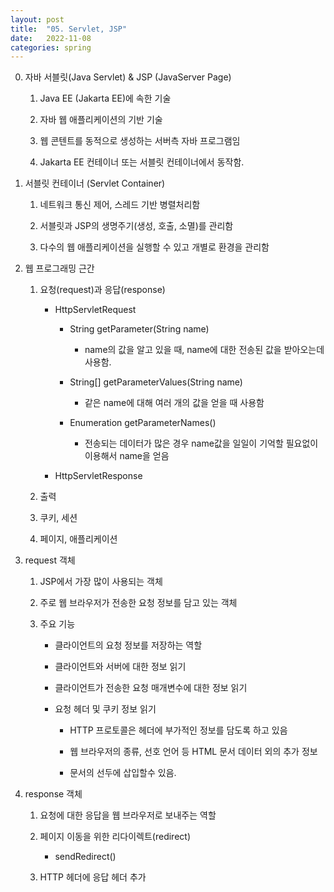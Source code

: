 ```yaml
---
layout: post
title:  "05. Servlet, JSP"
date:   2022-11-08
categories: spring
---
```

0. 자바 서블릿(Java Servlet) & JSP (JavaServer Page) 

    1) Java EE (Jakarta EE)에 속한 기술

    2) 자바 웹 애플리케이션의 기반 기술

    3) 웹 콘텐트를 동적으로 생성하는 서버측 자바 프로그램임

    4) Jakarta EE 컨테이너 또는 서블릿 컨테이너에서 동작함.

1. 서블릿 컨테이너 (Servlet Container) 

    1) 네트워크 통신 제어, 스레드 기반 병렬처리함 

    2) 서블릿과 JSP의 생명주기(생성, 호출, 소멸)를 관리함

    3) 다수의 웹 애플리케이션을 실행할 수 있고 개별로 환경을 관리함 

2. 웹 프로그래밍 근간

    1) 요청(request)과 응답(response)

        - HttpServletRequest

            - String getParameter(String name)

                - name의 값을 알고 있을 때, name에 대한 전송된 값을 받아오는데 사용함.

            - String[] getParameterValues(String name)

                - 같은 name에 대해 여러 개의 값을 얻을 때 사용함

            - Enumeration getParameterNames()

                - 전송되는 데이터가 많은 경우 name값을 일일이 기억할 필요없이
                  이용해서 name을 얻음                     

        - HttpServletResponse

    2) 출력

    3) 쿠키, 세션

    4) 페이지, 애플리케이션 

3. request 객체 

    1) JSP에서 가장 많이 사용되는 객체 

    2) 주로 웹 브라우저가 전송한 요청 정보를 담고 있는 객체 

    3) 주요 기능

        - 클라이언트의 요청 정보를 저장하는 역할 

        - 클라이언트와 서버에 대한 정보 읽기 

        - 클라이언트가 전송한 요청 매개변수에 대한 정보 읽기 

        - 요청 헤더 및 쿠키 정보 읽기     

            - HTTP 프로토콜은 헤더에 부가적인 정보를 담도록 하고 있음

            - 웹 브라우저의 종류, 선호 언어 등 HTML 문서 데이터 외의 추가 정보

            - 문서의 선두에 삽입할수 있음.

4. response 객체 

    1) 요청에 대한 응답을 웹 브라우저로 보내주는 역할

    2) 페이지 이동을 위한 리다이렉트(redirect)

        - sendRedirect()
        
    3) HTTP 헤더에 응답 헤더 추가 
